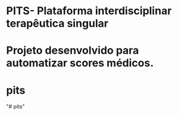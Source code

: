 # PITS- Plataforma interdisciplinar terapêutica singular
# Projeto desenvolvido para automatizar scores médicos.
# pits
"# pits" 
